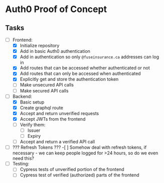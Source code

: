 # Auth0 Proof of Concept

## Tasks
- [ ] Frontend:
	- [X] Initialize repository
	- [X] Add in basic Auth0 authentication
	- [X] Add in authentication so only `@fuseinsurance.ca` addresses can log in
	- [X] Add routes that can be accessed whether authenticated or not
	- [X] Add routes that can only be accessed when authenticated
	- [X] Explicitly get and store the authentication token
	- [ ] Make unsecured API calls
	- [ ] Make secured API calls
- [ ] Backend:
	- [X] Basic setup
	- [X] Create graphql route
	- [X] Accept and return unverified requests
	- [X] Accept JWTs from the frontend
	- [ ] Verify them:
		- [ ] Issuer
		- [ ] Expiry
	- [ ] Accept and return a verified API call
- [ ] ??? Refresh Tokens ??? 
	  -[ ] Somehow deal with refresh tokens, if necessary - we can keep people logged for >24 hours, so do we even need this?
- [ ] Testing:
	- [ ] Cypress tests of unverified portion of the frontend
	- [ ] Cypress test of verified (authorized) parts of the frontend
